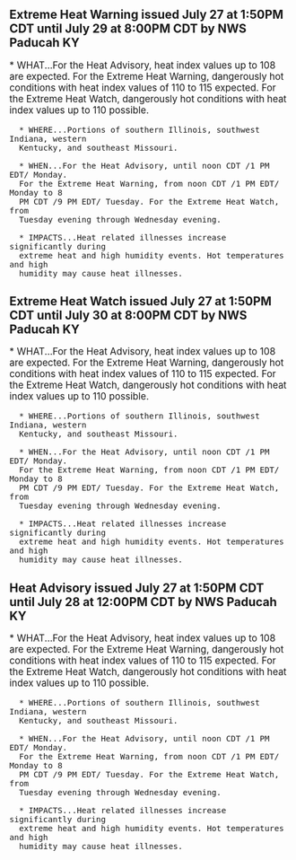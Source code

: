 <p>
   <h2>Extreme Heat Warning issued July 27 at 1:50PM CDT until July 29 at 8:00PM CDT by NWS Paducah KY</h2>
   <div style="font-size:120%">* WHAT...For the Heat Advisory, heat index values up to 108 are
      expected. For the Extreme Heat Warning, dangerously hot conditions
      with heat index values of 110 to 115 expected. For the Extreme
      Heat Watch, dangerously hot conditions with heat index values up
      to 110 possible.
      
      * WHERE...Portions of southern Illinois, southwest Indiana, western
      Kentucky, and southeast Missouri.
      
      * WHEN...For the Heat Advisory, until noon CDT /1 PM EDT/ Monday.
      For the Extreme Heat Warning, from noon CDT /1 PM EDT/ Monday to 8
      PM CDT /9 PM EDT/ Tuesday. For the Extreme Heat Watch, from
      Tuesday evening through Wednesday evening.
      
      * IMPACTS...Heat related illnesses increase significantly during
      extreme heat and high humidity events. Hot temperatures and high
      humidity may cause heat illnesses.
   </div>
</p>
<p>
   <h2>Extreme Heat Watch issued July 27 at 1:50PM CDT until July 30 at 8:00PM CDT by NWS Paducah KY</h2>
   <div style="font-size:120%">* WHAT...For the Heat Advisory, heat index values up to 108 are
      expected. For the Extreme Heat Warning, dangerously hot conditions
      with heat index values of 110 to 115 expected. For the Extreme
      Heat Watch, dangerously hot conditions with heat index values up
      to 110 possible.
      
      * WHERE...Portions of southern Illinois, southwest Indiana, western
      Kentucky, and southeast Missouri.
      
      * WHEN...For the Heat Advisory, until noon CDT /1 PM EDT/ Monday.
      For the Extreme Heat Warning, from noon CDT /1 PM EDT/ Monday to 8
      PM CDT /9 PM EDT/ Tuesday. For the Extreme Heat Watch, from
      Tuesday evening through Wednesday evening.
      
      * IMPACTS...Heat related illnesses increase significantly during
      extreme heat and high humidity events. Hot temperatures and high
      humidity may cause heat illnesses.
   </div>
</p>
<p>
   <h2>Heat Advisory issued July 27 at 1:50PM CDT until July 28 at 12:00PM CDT by NWS Paducah KY</h2>
   <div style="font-size:120%">* WHAT...For the Heat Advisory, heat index values up to 108 are
      expected. For the Extreme Heat Warning, dangerously hot conditions
      with heat index values of 110 to 115 expected. For the Extreme
      Heat Watch, dangerously hot conditions with heat index values up
      to 110 possible.
      
      * WHERE...Portions of southern Illinois, southwest Indiana, western
      Kentucky, and southeast Missouri.
      
      * WHEN...For the Heat Advisory, until noon CDT /1 PM EDT/ Monday.
      For the Extreme Heat Warning, from noon CDT /1 PM EDT/ Monday to 8
      PM CDT /9 PM EDT/ Tuesday. For the Extreme Heat Watch, from
      Tuesday evening through Wednesday evening.
      
      * IMPACTS...Heat related illnesses increase significantly during
      extreme heat and high humidity events. Hot temperatures and high
      humidity may cause heat illnesses.
   </div>
</p>
